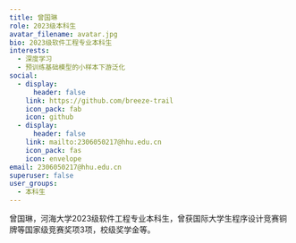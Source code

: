 ```yaml
---
title: 曾国琳
role: 2023级本科生
avatar_filename: avatar.jpg
bio: 2023级软件工程专业本科生
interests:
  - 深度学习
  - 预训练基础模型的小样本下游泛化
social:
  - display:
      header: false
    link: https://github.com/breeze-trail
    icon_pack: fab
    icon: github
  - display:
      header: false
    link: mailto:2306050217@hhu.edu.cn
    icon_pack: fas
    icon: envelope
email: 2306050217@hhu.edu.cn
superuser: false
user_groups:
  - 本科生
---
```


曾国琳，河海大学2023级软件工程专业本科生，曾获国际大学生程序设计竞赛铜牌等国家级竞赛奖项3项，校级奖学金等。